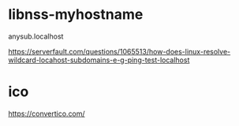
# libnss-myhostname

anysub.localhost

https://serverfault.com/questions/1065513/how-does-linux-resolve-wildcard-locahost-subdomains-e-g-ping-test-localhost


# ico

https://convertico.com/